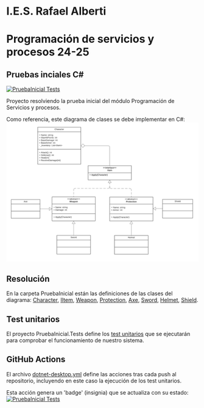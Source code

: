 # I.E.S. Rafael Alberti
# Programación de servicios y procesos 24-25
## Pruebas inciales C#

[![PruebaInicial Tests](https://github.com/IES-Rafael-Alberti/pi-psp-24-25/actions/workflows/dotnet-desktop.yml/badge.svg)](https://github.com/IES-Rafael-Alberti/pi-psp-24-25/actions/workflows/dotnet-desktop.yml)

Proyecto resolviendo la prueba inicial del módulo Programación de Servicios y procesos.

Como referencia, este diagrama de clases se debe implementar en C#:
![Diagrama de clases](images/psp-pi.png)

## Resolución

En la carpeta PruebaInicial están las definiciones de las clases del diagrama: [Character](PruebaInicial/Character.cs), [IItem](PruebaInicial/IItem.cs), [Weapon](PruebaInicial/Weapon.cs), [Protection](PruebaInicial/Protection.cs), [Axe](PruebaInicial/Axe.cs), [Sword](PruebaInicial/Sword.cs), [Helmet](PruebaInicial/Helmet.cs), [Shield](PruebaInicial/Shield.cs).


## Test unitarios

El proyecto PruebaInicial.Tests define los [test unitarios](PruebaInicial.Tests/CharacterTest.cs) que se ejecutarán para comprobar el funcionamiento de nuestro sistema.

## GitHub Actions

El archivo [dotnet-desktop.yml](.github/workflows/dotnet-desktop.yml) define las acciones tras cada push al repositorio, incluyendo en este caso la ejecución de los test unitarios.

Esta acción genera un 'badge' (insignia) que se actualiza con su estado:
[![PruebaInicial Tests](https://github.com/IES-Rafael-Alberti/pi-psp-24-25/actions/workflows/dotnet-desktop.yml/badge.svg)](https://github.com/IES-Rafael-Alberti/pi-psp-24-25/actions/workflows/dotnet-desktop.yml)

